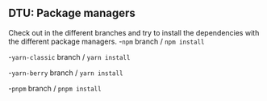 ## DTU: Package managers

Check out in the different branches and try to install the dependencies with the different package managers.
-`npm` branch / `npm install`

-`yarn-classic` branch / `yarn install`

-`yarn-berry` branch / `yarn install`

-`pnpm` branch / `pnpm install`

